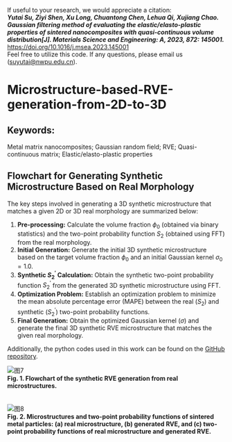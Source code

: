 If useful to your research, we would appreciate a citation:<br>
***Yutai Su, Ziyi Shen, Xu Long, Chuantong Chen, Lehua Qi, Xujiang Chao. Gaussian filtering method of evaluating the elastic/elasto-plastic properties of sintered nanocomposites with quasi-continuous volume distribution[J]. Materials Science and Engineering: A, 2023, 872: 145001.***<br>
https://doi.org/10.1016/j.msea.2023.145001<br>
Feel free to utilize this code. If any questions, please email us (suyutai@nwpu.edu.cn). <br>

# Microstructure-based-RVE-generation-from-2D-to-3D
## Keywords: 
Metal matrix nanocomposites; Gaussian random field; RVE; Quasi-continuous matrix; Elastic/elasto-plastic properties
## Flowchart for Generating Synthetic Microstructure Based on Real Morphology
The key steps involved in generating a 3D synthetic microstructure that matches a given 2D or 3D real morphology are summarized below:<br>
1. **Pre-processing:** Calculate the volume fraction $\phi_0$ (obtained via binary statistics) and the two-point probability function $S_2$ (obtained using FFT) from the real morphology.
2. **Initial Generation:** Generate the initial 3D synthetic microstructure based on the target volume fraction $\phi_0$ and an initial Gaussian kernel $\sigma_0 = 1.0$.
3. **Synthetic $S_2^{\prime}$ Calculation:** Obtain the synthetic two-point probability function $S_2^{\prime}$ from the generated 3D synthetic microstructure using FFT.
4. **Optimization Problem:** Establish an optimization problem to minimize the mean absolute percentage error (MAPE) between the real ($S_2$) and synthetic ($S_2^{\prime}$) two-point probability functions.
5. **Final Generation:** Obtain the optimized Gaussian kernel ($\sigma$) and generate the final 3D synthetic RVE microstructure that matches the given real morphology.

Additionally, the python codes used in this work can be found on the [GitHub repository](https://github.com/zhanqi-syt/Microstructure-based-RVE-generation-from-2D-to-3D).

![图7](https://user-images.githubusercontent.com/116877222/229271220-e0396908-f1a7-4ea1-bdfa-ebec7f7803ec.png)
<br>**Fig. 1. Flowchart of the synthetic RVE generation from real microstructures.**<br>
<br>
<br>
![图8](https://user-images.githubusercontent.com/116877222/229278321-ba24951d-e08c-4070-ab8b-e08d1429010a.png)
<br>**Fig. 2. Microstructures and two-point probability functions of sintered metal particles: (a) real microstructure, (b) generated RVE, and (c) two-point probability functions of real microstructure and generated RVE.**<br>








